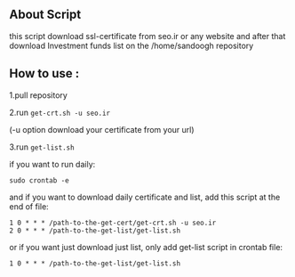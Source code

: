 ## About Script 

this script download ssl-certificate from seo.ir or any website and after that download Investment funds list on the /home/sandoogh repository

## How to use :
1.pull repository

2.run 
```get-crt.sh -u seo.ir```

(-u option download your certificate from your url)

3.run `get-list.sh`

if you want to run daily:

```sudo crontab -e```

and if you want to download daily certificate and list, add this script at the end of file:
```
1 0 * * * /path-to-the-get-cert/get-crt.sh -u seo.ir
2 0 * * * /path-to-the-get-list/get-list.sh
```

or if you want just download just list, only add get-list script in crontab file:

```1 0 * * * /path-to-the-get-list/get-list.sh```
